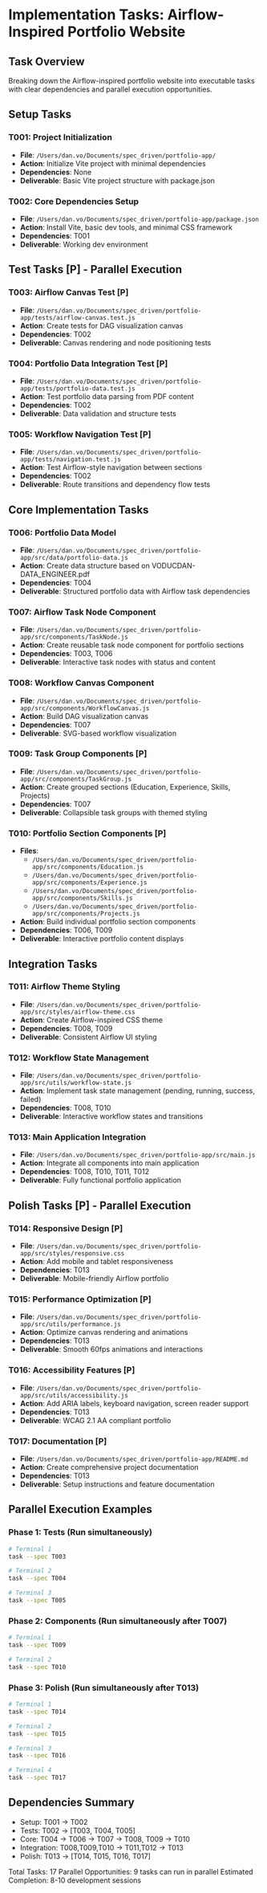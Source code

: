 # Implementation Tasks: Airflow-Inspired Portfolio Website

## Task Overview
Breaking down the Airflow-inspired portfolio website into executable tasks with clear dependencies and parallel execution opportunities.

## Setup Tasks

### T001: Project Initialization
- **File**: `/Users/dan.vo/Documents/spec_driven/portfolio-app/`
- **Action**: Initialize Vite project with minimal dependencies
- **Dependencies**: None
- **Deliverable**: Basic Vite project structure with package.json

### T002: Core Dependencies Setup
- **File**: `/Users/dan.vo/Documents/spec_driven/portfolio-app/package.json`
- **Action**: Install Vite, basic dev tools, and minimal CSS framework
- **Dependencies**: T001
- **Deliverable**: Working dev environment

## Test Tasks [P] - Parallel Execution

### T003: Airflow Canvas Test [P]
- **File**: `/Users/dan.vo/Documents/spec_driven/portfolio-app/tests/airflow-canvas.test.js`
- **Action**: Create tests for DAG visualization canvas
- **Dependencies**: T002
- **Deliverable**: Canvas rendering and node positioning tests

### T004: Portfolio Data Integration Test [P]
- **File**: `/Users/dan.vo/Documents/spec_driven/portfolio-app/tests/portfolio-data.test.js`
- **Action**: Test portfolio data parsing from PDF content
- **Dependencies**: T002
- **Deliverable**: Data validation and structure tests

### T005: Workflow Navigation Test [P]
- **File**: `/Users/dan.vo/Documents/spec_driven/portfolio-app/tests/navigation.test.js`
- **Action**: Test Airflow-style navigation between sections
- **Dependencies**: T002
- **Deliverable**: Route transitions and dependency flow tests

## Core Implementation Tasks

### T006: Portfolio Data Model
- **File**: `/Users/dan.vo/Documents/spec_driven/portfolio-app/src/data/portfolio-data.js`
- **Action**: Create data structure based on VODUCDAN-DATA_ENGINEER.pdf
- **Dependencies**: T004
- **Deliverable**: Structured portfolio data with Airflow task dependencies

### T007: Airflow Task Node Component
- **File**: `/Users/dan.vo/Documents/spec_driven/portfolio-app/src/components/TaskNode.js`
- **Action**: Create reusable task node component for portfolio sections
- **Dependencies**: T003, T006
- **Deliverable**: Interactive task nodes with status and content

### T008: Workflow Canvas Component
- **File**: `/Users/dan.vo/Documents/spec_driven/portfolio-app/src/components/WorkflowCanvas.js`
- **Action**: Build DAG visualization canvas
- **Dependencies**: T007
- **Deliverable**: SVG-based workflow visualization

### T009: Task Group Components [P]
- **File**: `/Users/dan.vo/Documents/spec_driven/portfolio-app/src/components/TaskGroup.js`
- **Action**: Create grouped sections (Education, Experience, Skills, Projects)
- **Dependencies**: T007
- **Deliverable**: Collapsible task groups with themed styling

### T010: Portfolio Section Components [P]
- **Files**: 
  - `/Users/dan.vo/Documents/spec_driven/portfolio-app/src/components/Education.js`
  - `/Users/dan.vo/Documents/spec_driven/portfolio-app/src/components/Experience.js`
  - `/Users/dan.vo/Documents/spec_driven/portfolio-app/src/components/Skills.js`
  - `/Users/dan.vo/Documents/spec_driven/portfolio-app/src/components/Projects.js`
- **Action**: Build individual portfolio section components
- **Dependencies**: T006, T009
- **Deliverable**: Interactive portfolio content displays

## Integration Tasks

### T011: Airflow Theme Styling
- **File**: `/Users/dan.vo/Documents/spec_driven/portfolio-app/src/styles/airflow-theme.css`
- **Action**: Create Airflow-inspired CSS theme
- **Dependencies**: T008, T009
- **Deliverable**: Consistent Airflow UI styling

### T012: Workflow State Management
- **File**: `/Users/dan.vo/Documents/spec_driven/portfolio-app/src/utils/workflow-state.js`
- **Action**: Implement task state management (pending, running, success, failed)
- **Dependencies**: T008, T010
- **Deliverable**: Interactive workflow states and transitions

### T013: Main Application Integration
- **File**: `/Users/dan.vo/Documents/spec_driven/portfolio-app/src/main.js`
- **Action**: Integrate all components into main application
- **Dependencies**: T008, T010, T011, T012
- **Deliverable**: Fully functional portfolio application

## Polish Tasks [P] - Parallel Execution

### T014: Responsive Design [P]
- **File**: `/Users/dan.vo/Documents/spec_driven/portfolio-app/src/styles/responsive.css`
- **Action**: Add mobile and tablet responsiveness
- **Dependencies**: T013
- **Deliverable**: Mobile-friendly Airflow portfolio

### T015: Performance Optimization [P]
- **File**: `/Users/dan.vo/Documents/spec_driven/portfolio-app/src/utils/performance.js`
- **Action**: Optimize canvas rendering and animations
- **Dependencies**: T013
- **Deliverable**: Smooth 60fps animations and interactions

### T016: Accessibility Features [P]
- **File**: `/Users/dan.vo/Documents/spec_driven/portfolio-app/src/utils/accessibility.js`
- **Action**: Add ARIA labels, keyboard navigation, screen reader support
- **Dependencies**: T013
- **Deliverable**: WCAG 2.1 AA compliant portfolio

### T017: Documentation [P]
- **File**: `/Users/dan.vo/Documents/spec_driven/portfolio-app/README.md`
- **Action**: Create comprehensive project documentation
- **Dependencies**: T013
- **Deliverable**: Setup instructions and feature documentation

## Parallel Execution Examples

### Phase 1: Tests (Run simultaneously)
```bash
# Terminal 1
task --spec T003

# Terminal 2  
task --spec T004

# Terminal 3
task --spec T005
```

### Phase 2: Components (Run simultaneously after T007)
```bash
# Terminal 1
task --spec T009

# Terminal 2
task --spec T010
```

### Phase 3: Polish (Run simultaneously after T013)
```bash
# Terminal 1
task --spec T014

# Terminal 2
task --spec T015

# Terminal 3
task --spec T016

# Terminal 4
task --spec T017
```

## Dependencies Summary
- Setup: T001 → T002
- Tests: T002 → [T003, T004, T005]
- Core: T004 → T006 → T007 → T008, T009 → T010
- Integration: T008,T009,T010 → T011,T012 → T013
- Polish: T013 → [T014, T015, T016, T017]

Total Tasks: 17
Parallel Opportunities: 9 tasks can run in parallel
Estimated Completion: 8-10 development sessions